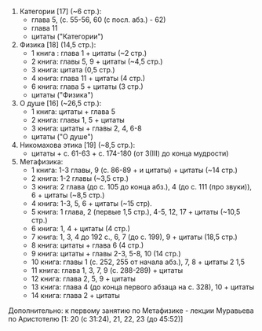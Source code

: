 1. Категории [17] (~6 стр.):
	- глава 5, (с. 55-56, 60 (с посл. абз.) - 62)
	- глава 11 
	- цитаты ("Категории")
2. Физика [18] (14,5 стр.):
	- 1 книга : глава 1 + цитаты (~2 стр.)
	- 2 книга: главы 5, 9 + цитаты (~4,5 стр.)
	- 3 книга: цитата (0,5 стр.)
	- 4 книга: глава 11 + цитаты (4 стр.)
	- 6 книга: глава 5 + цитаты (3 стр.)
	- цитаты ("Физика")
3. О душе [16] (~26,5 стр.):
	- 1 книга: цитаты + глава 5
	- 2 книга: главы 1, 5 + цитаты
	- 3 книга: цитаты + главы 2, 4, 6-8 
	-  цитаты ("О душе")
4. Никомахова этика [19] (~8,5 стр.):
	- цитаты + с. 61-63 + с. 174-180 (от 3(III) до конца мудрости)
5. Метафизика:
	- 1 книга: 1-3 главы, 9 (с. 86-89 + и цитаты) + цитаты (~14 стр.)
	- 2 книга: 1-2 главы (~3,5 стр.)
	- 3 книга: 2 глава (до с. 105 до конца абз.), 4  (до с. 111 (про звуки)), 6 + цитаты (~8,5 стр.)
	- 4 книга: 1-3, 5, 6 + цитаты (~15 стр).
	- 5 книга: 1 глава, 2 (первые 1,5 стр.), 4-5, 12, 17 + цитаты (~10,5 стр.)
	- 6 книга: 1, 4 + цитаты (4 стр.)
	- 7 книга: 1, 3, 4 до 192 с., 6, 7 (до с. 199), 9 + цитаты (18,5 стр.)
	- 8 книга: цитаты + глава 6 (4 стр.)
	- 9 книга: цитаты + главы 2-3, 5-8, 10 (14 стр.)
	- 10 книга: главы 1 (с. 252, 255 от начала абз.), 7, 8 + цитаты 2 1,5
	- 11 книга: глава 1, 3, 7, 9 (с. 288-289) + цитаты
	- 12 книга: глава 2, 5, 9 + цитаты
	- 13 книга: глава 4 (до конца первого абзаца на с. 328), 10 + цитаты
	- 14 книга: глава 2 + цитаты

Дополнительно: к первому занятию по Метафизике - лекции Муравьева по Аристотелю [1: 20 (с 31:24), 21, 22, 23 (до 45:52)]
